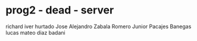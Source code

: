 # prog2 - dead - server
richard iver hurtado 
Jose Alejandro Zabala Romero
Junior Pacajes Banegas
lucas mateo diaz badani
